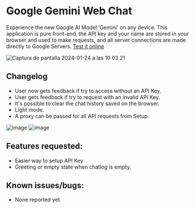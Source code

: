 
# Google Gemini Web Chat

Experience the new Google AI Model 'Gemini' on any device. 
This application is pure front-end, the API key and your name are stored in your browser and used to make requests, and all server connections are made directly to Google Servers.
[Test it online](https://google-gemini-ui.vercel.app/)

![Captura de pantalla 2024-01-24 a las 10 03 21](https://github.com/fjosue4/google-gemini-ui/assets/85136931/05d836b1-7fb1-4df4-8515-d5b7ebffd1a9)


## Changelog

- User now gets feedback if try to access without an API Key.
- User gets feedback if try to request with an invalid API Key.
- It's possible to clear the chat history saved on the browser.
- Light mode.
- A proxy can be passed for all API requests from Setup.

![image](https://github.com/fjosue4/google-gemini-ui/assets/85136931/ca32447d-aded-488d-866b-8f5db594e04b)
![image](https://github.com/fjosue4/google-gemini-ui/assets/85136931/122d3a93-1011-458d-b064-c650213fc209)


## Features requested:
- Easier way to setup API Key
- Greeting or empty state when chatlog is empty.

## Known issues/bugs:
- None reported yet.
